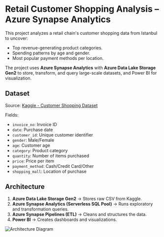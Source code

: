 # Retail Customer Shopping Analysis – Azure Synapse Analytics

This project analyzes a retail chain's customer shopping data from Istanbul to uncover:
- Top revenue-generating product categories.
- Spending patterns by age and gender.
- Most popular payment methods per location.

The project uses **Azure Synapse Analytics** with **Azure Data Lake Storage Gen2** to store, transform, and query large-scale datasets, and Power BI for visualization.

## Dataset
Source: [Kaggle - Customer Shopping Dataset](https://www.kaggle.com/datasets/mehmettahiraslan/customer-shopping-dataset)

Fields:
- `invoice_no`: Invoice ID
- `date`: Purchase date
- `customer_id`: Unique customer identifier
- `gender`: Male/Female
- `age`: Customer age
- `category`: Product category
- `quantity`: Number of items purchased
- `price`: Price per item
- `payment_method`: Cash/Credit Card/Other
- `shopping_mall`: Location of purchase

## Architecture
1. **Azure Data Lake Storage Gen2** → Stores raw CSV from Kaggle.
2. **Azure Synapse Analytics (Serverless SQL Pool)** → Runs exploratory and transformation queries.
3. **Azure Synapse Pipelines (ETL)** → Cleans and structures the data.
4. **Power BI** → Creates dashboards and visualizations.

![Architecture Diagram](diagrams/architecture_diagram.png)
